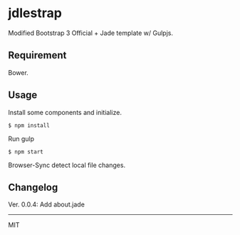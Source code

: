 # jdlestrap

Modified Bootstrap 3 Official + Jade template w/ Gulpjs.

## Requirement

Bower.

## Usage

Install some components and initialize.

	$ npm install

Run gulp

	$ npm start

Browser-Sync detect local file changes.

## Changelog

Ver. 0.0.4: Add about.jade

---

MIT

